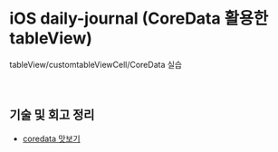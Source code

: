 # iOS daily-journal (CoreData 활용한 tableView)

tableView/customtableViewCell/CoreData 실습
<br />
<br />
<br />


## 기술 및 회고 정리
- [coredata 맛보기](https://medium.com/@kyuchul2/swift-coredata-%EB%A7%9B%EB%B3%B4%EA%B8%B0-d20d51f67f11)
 
